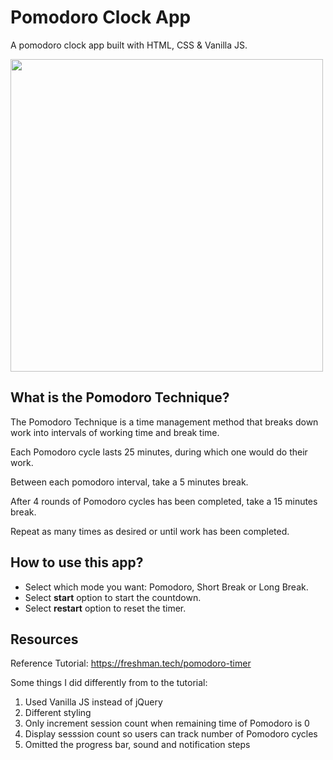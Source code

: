 # Pomodoro Clock App
A pomodoro clock app built with HTML, CSS & Vanilla JS. 

<img src="https://user-images.githubusercontent.com/79963756/213652443-f8954ce8-5342-4296-87d6-f3e6a1a261dc.png" width="500">

## What is the Pomodoro Technique?
The Pomodoro Technique is a time management method that breaks down work into intervals of working time and break time.

Each Pomodoro cycle lasts 25 minutes, during which one would do their work. 

Between each pomodoro interval, take a 5 minutes break.

After 4 rounds of Pomodoro cycles has been completed, take a 15 minutes break.

Repeat as many times as desired or until work has been completed.


## How to use this app? 
+ Select which mode you want: Pomodoro, Short Break or Long Break.
+ Select **start** option to start the countdown.
+ Select **restart** option to reset the timer.

## Resources
Reference Tutorial: https://freshman.tech/pomodoro-timer

Some things I did differently from to the tutorial:
1. Used Vanilla JS instead of jQuery
2. Different styling
3. Only increment session count when remaining time of Pomodoro is 0  
4. Display sesssion count so users can track number of Pomodoro cycles
5. Omitted the progress bar, sound and notification steps
